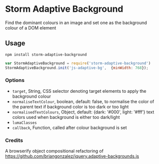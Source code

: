 # Storm Adaptive Background

Find the dominant colours in an image and set one as the background colour of a DOM element

## Usage
```
npm install storm-adaptive-background
```

```javascript
var StormAdaptiveBackground = require('storm-adaptive-background')
StormAdaptiveBackground.init('js-adaptive-bg',  {minWidth: 768});
```

### Options

- `target`, String, CSS selector denoting target elements to apply the background colour
- `normaliseTextColour`, boolean, default: false, to normalise the color of the parent text if background color is too dark or too light
- `normalisedTextColours`, Object, default: {dark: '#000', light: '#fff'} text colors used when background is either too dark/light
- `lumaClasses`
- `callback`, Function, called after colour background is set
	
### Credits
A browserify object compositional refactoring of https://github.com/briangonzalez/jquery.adaptive-backgrounds.js
